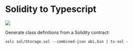 # Solidity to Typescript

![](https://github.com/gregdhill/ts-sol/workflows/test/badge.svg)

Generate class definitions from a Solidity contract:

```shell
solc sol/Storage.sol --combined-json abi,bin | ts-sol -
```
